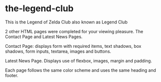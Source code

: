 # the-legend-club
This is the Legend of Zelda Club also known as Legend Club

2 other HTML pages were completed for your viewing pleasure.  The Contact Page and Latest News Pages.

Contact Page: displays form with required items, text shadows, box shadows, form inputs, textarea, images and buttons.

Latest News Page.  Displays use of flexbox, images, margin and padding.

Each page follows the same color scheme and uses the same heading and footer.